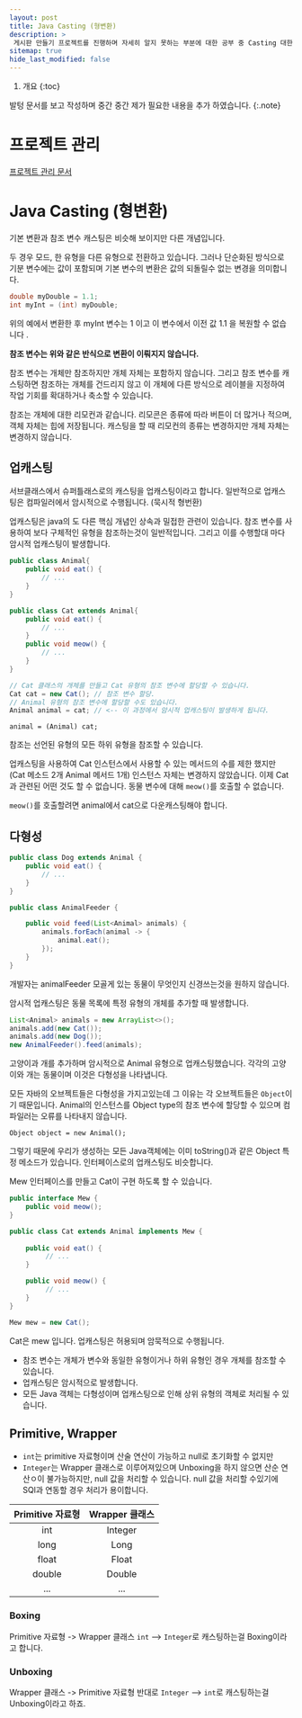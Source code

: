 ```yaml
---
layout: post
title: Java Casting (형변환)
description: >
 게시판 만들기 프로젝트를 진행하며 자세히 알지 못하는 부분에 대한 공부 중 Casting 대한 공부 내용
sitemap: true
hide_last_modified: false
---
```


1. 개요
{:toc}

발텅 문서를 보고 작성하며 중간 중간 제가 필요한 내용을 추가 하였습니다.
{:.note}

# 프로젝트 관리
[프로젝트 관리 문서](https://docs.google.com/spreadsheets/d/1xxuP3eXVIsYP-Pe4pwDcvYthXhtYNUvVXXgRPU3XWqw/edit?usp=sharing)

# Java Casting (형변환)

기본 변환과 참조 변수 캐스팅은 비슷해 보이지만 다른 개념입니다.

두 경우 모드, 한 유형을 다른 유형으로 전환하고 있습니다. 그러나 단순화된 방식으로 기분 변수에는 값이 포함되며 기본 변수의 변환은
값의 되돌릴수 없는 변경을 의미합니다.

```java
double myDouble = 1.1;
int myInt = (int) myDouble;
```

위의 예에서 변환한 후 myInt 변수는 1 이고 이 변수에서 이전 값 1.1 을 복원할 수 없습니다 .

**참조 변수는 위와 같은 반식으로 변환이 이뤄지지 않습니다.**

참조 변수는 개체만 참조하지만 개체 자체는 포함하지 않습니다. 그리고 참조 변수를 캐스팅하면 참조하는 개체를 건드리지 않고 이 개체에 다른 방식으로 레이블을 지정하여
작업 기회를 확대하거나 축소할 수 있습니다.

참조는 개체에 대한 리모컨과 같습니다. 리모콘은 종류에 따라 버튼이 더 많거나 적으며, 객체 자체는 힙에 저장됩니다. 캐스팅을 할 때 리모컨의 종류는 변경하지만 개체 자체는 변경하지 않습니다.


## 업캐스팅

서브클래스에서 슈퍼틀래스로의 캐스팅을 업캐스팅이라고 합니다. 일반적으로 업캐스팅은 컴파일러에서 암시적으로 수행됩니다. (묵시적 형번환)

업캐스팅은 java의 도 다른 핵심 개념인 상속과 밀접한 관련이 있습니다. 참조 변수를 사용하여 보다 구체적인 유형을 참조하는것이 일반적입니다. 그리고 이를 수행할대 마다 암시적 업캐스팅이 발생합니다.

```java
public class Animal{
    public void eat() {
        // ...
    }
}

public class Cat extends Animal{
    public void eat() {
        // ...
    }
    public void meow() {
        // ...
    }
}

// Cat 클래스의 개체를 만들고 Cat 유형의 참조 변수에 할당할 수 있습니다.
Cat cat = new Cat(); // 참조 변수 할당.
// Animal 유형의 참조 변수에 할당할 수도 있습니다.
Animal animal = cat; // <-- 이 과정에서 암시적 업캐스팅이 발생하게 됩니다.
```

`animal = (Animal) cat;`

참조는 선언된 유형의 모든 하위 유형을 참조할 수 있습니다.

업캐스팅을 사용하여 Cat 인스턴스에서 사용할 수 있는 메서드의 수를 제한 했지만 (Cat 메소드 2개 Animal 메서드 1개)
인스턴스 자체는 변경하지 않았습니다. 이제 Cat과 관련된 어떤 것도 할 수 없습니다. 동물 변수에 대해 `meow()`를 호출할 수 없습니다.

`meow()`를 호출할려면 animal에서 cat으로 다운캐스팅해야 합니다.

## 다형성

```java
public class Dog extends Animal {
    public void eat() {
        // ...
    }
}

public class AnimalFeeder {

    public void feed(List<Animal> animals) {
        animals.forEach(animal -> {
            animal.eat();
        });
    }
}
```

개발자는 animalFeeder 모골게 있는 동물이 무엇인지 신경쓰는것을 원하지 않습니다. 

암시적 업캐스팅은 동물 목록에 특정 유형의 개체를 추가할 때 발생합니다.

```java
List<Animal> animals = new ArrayList<>();
animals.add(new Cat());
animals.add(new Dog());
new AnimalFeeder().feed(animals);
```

고양이과 개를 추가하며 암시적으로 Animal 유형으로 업캐스팅했습니다. 각각의 고양이와 개는 동물이며 이것은 다형성을 나타냅니다.

모든 자바의 오브젝트들은 다형성을 가지고있는데 그 이유는 각 오브젝트들은 `Object`이기 때문입니다.
Animal의 인스턴스를 Object type의 참조 변수에 할당할 수 있으며 컴파일러는 오류를 나타내지 않습니다.

`Object object = new Animal();`

그렇기 때문에 우리가 생성하는 모든 Java객체에는 이미 toString()과 같은 Object 특정 메소드가 있습니다. 인터페이스로의 업캐스팅도 비슷합니다.

Mew 인터페이스를 만들고 Cat이 구현 하도록 할 수 있습니다.

```java
public interface Mew {
    public void meow();
}

public class Cat extends Animal implements Mew {
    
    public void eat() {
         // ... 
    }

    public void meow() {
         // ... 
    }
}

Mew mew = new Cat();
```
Cat은 mew 입니다. 업캐스팅은 허용되며 암묵적으로 수행됩니다.

- 참조 변수는 개체가 변수와 동일한 유형이거나 하위 유형인 경우 개체를 참조할 수 있습니다.
- 업캐스팅은 암시적으로 발생합니다.
- 모든 Java 객체는 다형성이며 업캐스팅으로 인해 상위 유형의 객체로 처리될 수 있습니다.
## Primitive, Wrapper

- `int`는 primitive 자료형이며 산술 연산이 가능하고 null로 초기화할 수 없지만
- `Integer`는 Wrapper 클래스로 이루어져있으며 Unboxing을 하지 않으면 산순 연산ㅇ이 불가능하지만, null 값을 처리할 수 있습니다.
null 값을 처리할 수있기에 SQl과 연동할 경우 처리가 용이합니다.


| Primitive 자료형 | Wrapper 클래스 |
|:-------------:|:-----------:|
|      int      |   Integer   |
|     long      |    Long     |
|     float     |    Float    |
|    double     |   Double    |
|      ...      |     ...     |



### Boxing
Primitive 자료형 -> Wrapper 클래스
`int` --> `Integer`로 캐스팅하는걸 Boxing이라고 합니다.
### Unboxing
Wrapper 클래스 -> Primitive 자료형 
반대로 `Integer` --> `int`로 캐스팅하는걸 Unboxing이라고 하죠.